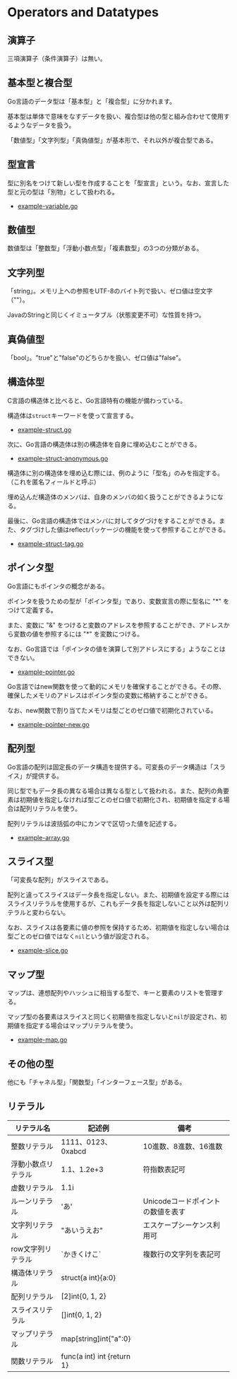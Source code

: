 # Operators and Datatypes

## 演算子

三項演算子（条件演算子）は無い。

## 基本型と複合型

Go言語のデータ型は「基本型」と「複合型」に分かれます。

基本型は単体で意味をなすデータを扱い、複合型は他の型と組み合わせて使用するようなデータを扱う。

「数値型」「文字列型」「真偽値型」が基本形で、それ以外が複合型である。

## 型宣言

型に別名をつけて新しい型を作成することを「型宣言」という。なお、宣言した型と元の型は「別物」として扱われる。

- [example-variable.go](./example-variable.go)

## 数値型

数値型は「整数型」「浮動小数点型」「複素数型」の3つの分類がある。

## 文字列型

「string」。メモリ上への参照をUTF-8のバイト列で扱い、ゼロ値は空文字（""）。

JavaのStringと同じくイミュータブル（状態変更不可）な性質を持つ。

## 真偽値型

「bool」。"true"と"false"のどちらかを扱い、ゼロ値は"false"。

## 構造体型

C言語の構造体と比べると、Go言語特有の機能が備わっている。

構造体は`struct`キーワードを使って宣言する。

- [example-struct.go](./example-struct.go)

次に、Go言語の構造体は別の構造体を自身に埋め込むことができる。

- [example-struct-anonymous.go](./example-struct-anonymous.go)

構造体に別の構造体を埋め込む際には、例のように「型名」のみを指定する。（これを匿名フィールドと呼ぶ）

埋め込んだ構造体のメンバは、自身のメンバの如く扱うことができるようになる。

最後に、Go言語の構造体ではメンバに対してタグづけをすることができる。また、タグづけした値はreflectパッケージの機能を使って参照することができる。

- [example-struct-tag.go](./example-struct-tag.go)

## ポインタ型

Go言語にもポインタの概念がある。

ポインタを扱うための型が「ポインタ型」であり、変数宣言の際に型名に "*" をつけて定義する。

また、変数に "&" をつけると変数のアドレスを参照することができ、アドレスから変数の値を参照するには "*" を変数につける。

なお、Go言語では「ポインタの値を演算して別アドレスにする」ようなことはできない。

- [example-pointer.go](./example-pointer.go)

Go言語ではnew関数を使って動的にメモリを確保することができる。その際、確保したメモリのアドレスはポインタ型の変数に格納することができる。

なお、new関数で割り当てたメモリは型ごとのゼロ値で初期化されている。

- [example-pointer-new.go](./example-pointer-new.go)

## 配列型

Go言語の配列は固定長のデータ構造を提供する。可変長のデータ構造は「スライス」が提供する。

同じ型でもデータ長の異なる場合は異なる型として扱われる。また、配列の角要素は初期値を指定しなければ型ごとのゼロ値で初期化され、初期値を指定する場合は配列リテラルを使う。

配列リテラルは波括弧の中にカンマで区切った値を記述する。

- [example-array.go](./example-array.go)

## スライス型

「可変長な配列」がスライスである。

配列と違ってスライスはデータ長を指定しない。また、初期値を設定する際にはスライスリテラルを使用するが、これもデータ長を指定しないこと以外は配列リテラルと変わらない。

なお、スライスは各要素に値の参照を保持するため、初期値を指定しない場合は型ごとのゼロ値ではなく`nil`という値が設定される。

- [example-slice.go](./example-slice.go)

## マップ型

マップは、連想配列やハッシュに相当する型で、キーと要素のリストを管理する。

マップ型の各要素はスライスと同じく初期値を指定しないと`nil`が設定され、初期値を指定する場合はマップリテラルを使う。

- [example-map.go](./example-map.go)

## その他の型

他にも「チャネル型」「関数型」「インターフェース型」がある。

## リテラル

| リテラル名         | 記述例                     | 備考                    |
|----------------|----------------------------|-------------------------|
| 整数リテラル       | 1111、0123、0xabcd           | 10進数、8進数、16進数     |
| 浮動小数点リテラル | 1.1、1.2e+3                 | 符指数表記可            |
| 虚数リテラル       | 1.1i                       |                         |
| ルーンリテラル        | 'あ'                        | Unicodeコードポイントの数値を表す |
| 文字列リテラル     | "あいうえお"                    | エスケープシーケンス利用可        |
| row文字列リテラル  | \`かきくけこ`                   | 複数行の文字列を表記可    |
| 構造体リテラル     | struct{a int}{a:0}         |                         |
| 配列リテラル       | [2]int{0, 1, 2}            |                         |
| スライスリテラル       | []int{0, 1, 2}             |                         |
| マップリテラル        | map[string]int{"a":0}      |                         |
| 関数リテラル       | func(a int) int {return 1} |                         |
